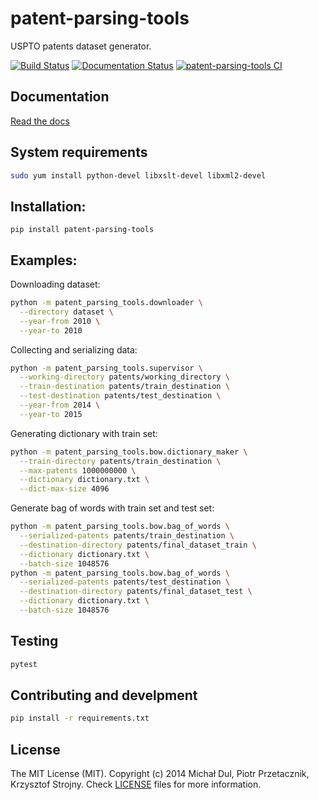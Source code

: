 patent-parsing-tools
====================
USPTO patents dataset generator.

[![Build Status](https://travis-ci.org/pprzetacznik/patent-parsing-tools.svg?branch=master)](https://travis-ci.org/pprzetacznik/patent-parsing-tools)
[![Documentation Status](https://readthedocs.org/projects/patent-parsing-tools/badge/?version=latest)](https://patent-parsing-tools.readthedocs.io/en/latest/?badge=latest)
[![patent-parsing-tools CI](https://github.com/pprzetacznik/patent-parsing-tools/workflows/patent-parsing-tools%20CI/badge.svg)](https://github.com/pprzetacznik/patent-parsing-tools/actions?query=workflow%3A"patent-parsing-tools+CI")

## Documentation

[Read the docs](https://patent-parsing-tools.readthedocs.io/en/latest/)

## System requirements

```Bash
sudo yum install python-devel libxslt-devel libxml2-devel
```

## Installation:

```
pip install patent-parsing-tools
```

## Examples:

Downloading dataset:
```Bash
python -m patent_parsing_tools.downloader \
  --directory dataset \
  --year-from 2010 \
  --year-to 2010
```

Collecting and serializing data:
```Bash
python -m patent_parsing_tools.supervisor \
  --working-directory patents/working_directory \
  --train-destination patents/train_destination \
  --test-destination patents/test_destination \
  --year-from 2014 \
  --year-to 2015
```

Generating dictionary with train set:
```Bash
python -m patent_parsing_tools.bow.dictionary_maker \
  --train-directory patents/train_destination \
  --max-patents 1000000000 \
  --dictionary dictionary.txt \
  --dict-max-size 4096
```

Generate bag of words with train set and test set:
```Bash
python -m patent_parsing_tools.bow.bag_of_words \
  --serialized-patents patents/train_destination \
  --destination-directory patents/final_dataset_train \
  --dictionary dictionary.txt \
  --batch-size 1048576
python -m patent_parsing_tools.bow.bag_of_words \
  --serialized-patents patents/test_destination \
  --destination-directory patents/final_dataset_test \
  --dictionary dictionary.txt \
  --batch-size 1048576
```

## Testing

```Bash
pytest
```

## Contributing and develpment

```Bash
pip install -r requirements.txt
```

## License

The MIT License (MIT). Copyright (c) 2014 Michał Dul, Piotr Przetacznik, Krzysztof Strojny. Check [LICENSE](LICENSE) files for more information.

